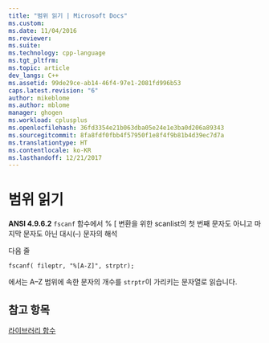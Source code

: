 ```yaml
---
title: "범위 읽기 | Microsoft Docs"
ms.custom: 
ms.date: 11/04/2016
ms.reviewer: 
ms.suite: 
ms.technology: cpp-language
ms.tgt_pltfrm: 
ms.topic: article
dev_langs: C++
ms.assetid: 99de29ce-ab14-46f4-97e1-2081fd996b53
caps.latest.revision: "6"
author: mikeblome
ms.author: mblome
manager: ghogen
ms.workload: cplusplus
ms.openlocfilehash: 36fd3354e21b063dba05e24e1e3ba0d206a89343
ms.sourcegitcommit: 8fa8fdf0fbb4f57950f1e8f4f9b81b4d39ec7d7a
ms.translationtype: HT
ms.contentlocale: ko-KR
ms.lasthandoff: 12/21/2017
---
```

# <a name="reading-ranges"></a>범위 읽기
**ANSI 4.9.6.2** `fscanf` 함수에서 % [ 변환을 위한 scanlist의 첫 번째 문자도 아니고 마지막 문자도 아닌 대시(–) 문자의 해석  
  
 다음 줄  
  
```  
fscanf( fileptr, "%[A-Z]", strptr);  
```  
  
 에서는 A–Z 범위에 속한 문자의 개수를 `strptr`이 가리키는 문자열로 읽습니다.  
  
## <a name="see-also"></a>참고 항목  
 [라이브러리 함수](../c-language/library-functions.md)